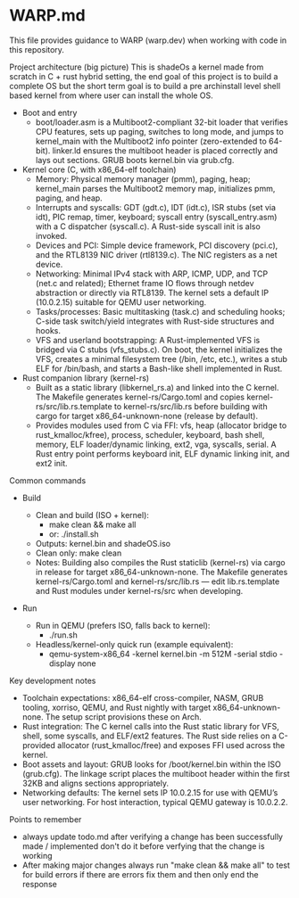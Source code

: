 # WARP.md

This file provides guidance to WARP (warp.dev) when working with code in this repository.

Project architecture (big picture)
This is shadeOs a kernel made from scratch in C + rust hybrid setting, the end goal of this project is to build a complete OS but the short term goal is to build a pre archinstall level shell based kernel from where user can install the whole OS.

- Boot and entry
  - boot/loader.asm is a Multiboot2-compliant 32-bit loader that verifies CPU features, sets up paging, switches to long mode, and jumps to kernel_main with the Multiboot2 info pointer (zero-extended to 64-bit). linker.ld ensures the multiboot header is placed correctly and lays out sections. GRUB boots kernel.bin via grub.cfg.
- Kernel core (C, with x86_64-elf toolchain)
  - Memory: Physical memory manager (pmm), paging, heap; kernel_main parses the Multiboot2 memory map, initializes pmm, paging, and heap.
  - Interrupts and syscalls: GDT (gdt.c), IDT (idt.c), ISR stubs (set via idt), PIC remap, timer, keyboard; syscall entry (syscall_entry.asm) with a C dispatcher (syscall.c). A Rust-side syscall init is also invoked.
  - Devices and PCI: Simple device framework, PCI discovery (pci.c), and the RTL8139 NIC driver (rtl8139.c). The NIC registers as a net device.
  - Networking: Minimal IPv4 stack with ARP, ICMP, UDP, and TCP (net.c and related); Ethernet frame IO flows through netdev abstraction or directly via RTL8139. The kernel sets a default IP (10.0.2.15) suitable for QEMU user networking.
  - Tasks/processes: Basic multitasking (task.c) and scheduling hooks; C-side task switch/yield integrates with Rust-side structures and hooks.
  - VFS and userland bootstrapping: A Rust-implemented VFS is bridged via C stubs (vfs_stubs.c). On boot, the kernel initializes the VFS, creates a minimal filesystem tree (/bin, /etc, etc.), writes a stub ELF for /bin/bash, and starts a Bash-like shell implemented in Rust.
- Rust companion library (kernel-rs)
  - Built as a static library (libkernel_rs.a) and linked into the C kernel. The Makefile generates kernel-rs/Cargo.toml and copies kernel-rs/src/lib.rs.template to kernel-rs/src/lib.rs before building with cargo for target x86_64-unknown-none (release by default).
  - Provides modules used from C via FFI: vfs, heap (allocator bridge to rust_kmalloc/kfree), process, scheduler, keyboard, bash shell, memory, ELF loader/dynamic linking, ext2, vga, syscalls, serial. A Rust entry point performs keyboard init, ELF dynamic linking init, and ext2 init.

Common commands
- Build
  - Clean and build (ISO + kernel):
    - make clean && make all
    - or: ./install.sh
  - Outputs: kernel.bin and shadeOS.iso
  - Clean only: make clean
  - Notes: Building also compiles the Rust staticlib (kernel-rs) via cargo in release for target x86_64-unknown-none. The Makefile generates kernel-rs/Cargo.toml and kernel-rs/src/lib.rs — edit lib.rs.template and Rust modules under kernel-rs/src when developing.

- Run
  - Run in QEMU (prefers ISO, falls back to kernel):
    - ./run.sh
  - Headless/kernel-only quick run (example equivalent):
    - qemu-system-x86_64 -kernel kernel.bin -m 512M -serial stdio -display none

Key development notes
- Toolchain expectations: x86_64-elf cross-compiler, NASM, GRUB tooling, xorriso, QEMU, and Rust nightly with target x86_64-unknown-none. The setup script provisions these on Arch.
- Rust integration: The C kernel calls into the Rust static library for VFS, shell, some syscalls, and ELF/ext2 features. The Rust side relies on a C-provided allocator (rust_kmalloc/free) and exposes FFI used across the kernel.
- Boot assets and layout: GRUB looks for /boot/kernel.bin within the ISO (grub.cfg). The linkage script places the multiboot header within the first 32KB and aligns sections appropriately.
- Networking defaults: The kernel sets IP 10.0.2.15 for use with QEMU’s user networking. For host interaction, typical QEMU gateway is 10.0.2.2.

Points to remember
- always update todo.md after verifying a change has been successfully made / implemented don't do it before verfying that the change is working
- After making major changes always run "make clean && make all" to test for build errors if there are errors fix them and then only end the response